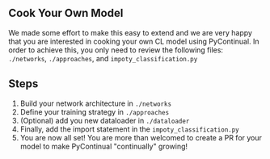 






## Cook Your Own Model
We made some effort to make this easy to extend and we are very happy that you are interested in cooking your own CL model using PyContinual. In order to achieve this, you only need to review the following files:  `./networks`, `./approaches`, and `impoty_classification.py`

## Steps
1. Build your network architecture in `./networks`
2. Define your training strategy in `./approaches`
3. (Optional) add you new dataloader in  `./dataloader`
4. Finally, add the import statement in the `impoty_classification.py`
5. You are now all set! You are more than welcomed to create a PR for your model to make PyContinual "continually" growing!
